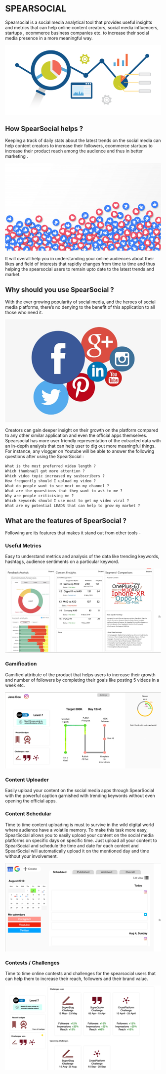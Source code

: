 # SPEARSOCIAL
Spearsocial is a social media analytical tool that provides useful insights and metrics that
can help online content creators, social media influencers, startups , ecommerce business
companies etc. to increase their social media presence in a more meaningful way.

![analytics image](https://github.com/PeepstakeOwners/SPEARSOCIAL/blob/main/images/analytics.png)

## How SpearSocial helps ?

Keeping a track of daily stats about the latest trends on the social media can help content creators to
increase their followers, ecommerce startups to increase their product reach among the
audience and thus in better marketing . 

![likes image](https://github.com/PeepstakeOwners/SPEARSOCIAL/blob/main/images/likes.jpg)

It will overall help you in understanding your online
audiences about their likes and field of interests that rapidly changes from time to time and
thus helping the spearsocial users to remain upto date to the latest trends and market.

## Why should you use SpearSocial ?

With the ever growing popularity of social media, and the heroes of social media platforms,
there’s no denying to the benefit of this application to all those who need it. 

![social media icons](https://github.com/PeepstakeOwners/SPEARSOCIAL/blob/main/images/social_media_icons.jpg)

Creators can gain deeper insight on their growth on the platform compared to any other similar
application and even the official apps themselves. Spearsocial has more user
friendly representation of the extracted data with an in-depth analysis that can help user to dig out more meaningful things.
For instance, any vlogger on Youtube will be able to answer the following questions after using the SpearSocial : 
    
    What is the most preferred video length ?
    Which thumbnail got more attention ?
    Which video topic increased my susbscribers ?
    How frequently should I upload my video ?
    What do people want to see next on my channel ?
    What are the quuestions that they want to ask to me ?
    Why are people criticising me ?
    Which keywords should I use most to get my video viral ?
    What are my potential LEADS that can help to grow my market ?
    
## What are the features of SpearSocial ?

Following are its features that makes it stand out from other tools -

### Useful Metrics
Easy to understand metrics and analysis of the data like trending keywords, hashtags, audience sentiments on a particular keyword.

![sentiments image](https://github.com/PeepstakeOwners/SPEARSOCIAL/blob/main/images/sentiments.png)

### Gamification 
Gamified attribute of the product that helps users to increase their growth and number of followers by completing their goals like posting 5 videos in a week etc.

![games image](https://github.com/PeepstakeOwners/SPEARSOCIAL/blob/main/images/gamification.png)

### Content Uploader
Easily upload your content on the social media apps through SpearSocial with the powerful caption garnished with trending keywords without even opening the official apps.

### Content Schedular
Time to time content uploading is must to survive in the wild digital world where audience have a volatile memory. To make this task more easy, SpearSocial
allows you to easily upload your content on the social media platforms on specific days on specific time. Just upload all your content to SpearSocial and schedule the time and date for each content and SpearSocial will automatically upload it on the mentioned day and time without your involvement.

![scheduler image](https://github.com/PeepstakeOwners/SPEARSOCIAL/blob/main/images/scheduler.png)

### Contests / Challenges
Time to time online contests and challenges for the spearsocial users that can help them to increase their reach, followers and their brand value.

![contests image](https://github.com/PeepstakeOwners/SPEARSOCIAL/blob/main/images/contests.png)






